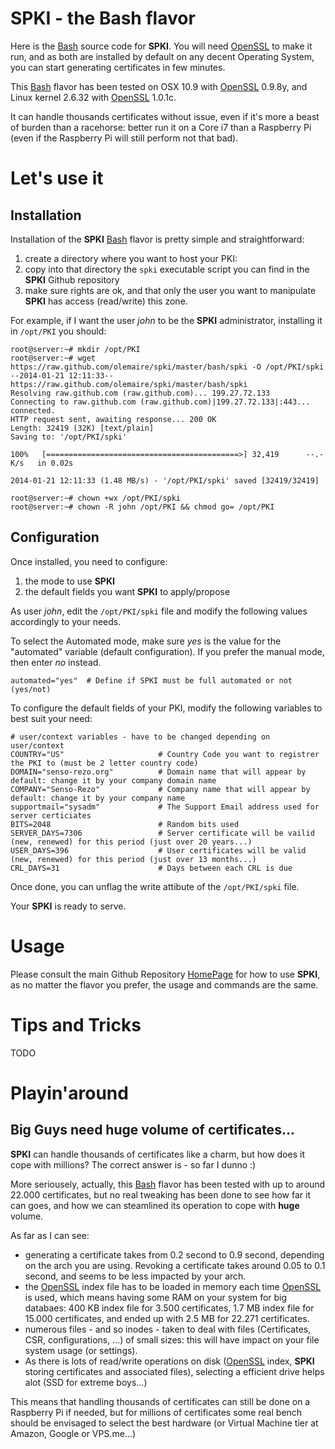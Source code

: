 [Bash]: http://www.gnu.org/software/bash/
[OpenSSL]: http://www.openssl.org/
[HomePage]: https://github.com/olemaire/spki

# SPKI - the Bash flavor

Here is the [Bash] source code for **SPKI**. You will need [OpenSSL]
to make it run, and as both are installed by default on any decent Operating System, you can start generating certificates in few minutes.


This [Bash] flavor has been tested on OSX 10.9 with [OpenSSL] 0.9.8y, and Linux kernel 2.6.32 with [OpenSSL] 1.0.1c. 

It can handle thousands certificates without issue, even if it's more a beast of burden than a racehorse: better run it on a Core i7 than a Raspberry Pi (even if the Raspberry Pi will still perform not that bad).


# Let's use it
## Installation
Installation of the **SPKI** [Bash] flavor is pretty simple and straightforward:

1. create a directory where you want to host your PKI: 
2. copy into that directory the `spki` executable script you can find in the **SPKI** Github repository
3. make sure rights are ok, and that only the user you want to manipulate **SPKI** has access (read/write) this zone.

For example, if I want the user *john* to be the **SPKI** administrator, installing it in `/opt/PKI` you should:

    root@server:~# mkdir /opt/PKI
    root@server:~# wget https://raw.github.com/olemaire/spki/master/bash/spki -O /opt/PKI/spki
    --2014-01-21 12:11:33--  https://raw.github.com/olemaire/spki/master/bash/spki
    Resolving raw.github.com (raw.github.com)... 199.27.72.133
    Connecting to raw.github.com (raw.github.com)|199.27.72.133|:443... connected.
    HTTP request sent, awaiting response... 200 OK
    Length: 32419 (32K) [text/plain]
    Saving to: '/opt/PKI/spki'
    
    100%   [===========================================>] 32,419      --.-K/s   in 0.02s   
    
    2014-01-21 12:11:33 (1.48 MB/s) - '/opt/PKI/spki' saved [32419/32419]

    root@server:~# chown +wx /opt/PKI/spki       
    root@server:~# chown -R john /opt/PKI && chmod go= /opt/PKI 
    

## Configuration

Once installed, you need to configure:

1. the mode to use **SPKI** 
2. the default fields you want **SPKI** to apply/propose 

As user *john*, edit the `/opt/PKI/spki` file and modify the following values accordingly to your needs.

To select the Automated mode, make sure *yes* is the value for the "automated" variable (default configuration). If you prefer the manual mode, then enter *no* instead.

    automated="yes"  # Define if SPKI must be full automated or not (yes/not)
    
To configure the default fields of your PKI, modify the following variables to best suit your need:

    # user/context variables - have to be changed depending on user/context
    COUNTRY="US"                     # Country Code you want to registrer the PKI to (must be 2 letter country code)
    DOMAIN="senso-rezo.org"          # Domain name that will appear by default: change it by your company domain name
    COMPANY="Senso-Rezo"             # Company name that will appear by default: change it by your company name
    supportmail="sysadm"             # The Support Email address used for server certiciates
    BITS=2048                        # Random bits used
    SERVER_DAYS=7306                 # Server certificate will be vailid (new, renewed) for this period (just over 20 years...)
    USER_DAYS=396                    # User certificates will be valid (new, renewed) for this period (just over 13 months...)
    CRL_DAYS=31                      # Days between each CRL is due

Once done, you can unflag the write attibute of the `/opt/PKI/spki` file. 

Your **SPKI** is ready to serve.

# Usage
Please consult the main Github Repository [HomePage] for how to use **SPKI**, as no matter the flavor you prefer, the usage and commands are the same.

# Tips and Tricks
TODO

# Playin'around
## Big Guys need huge volume of certificates...
**SPKI** can handle thousands of certificates like a charm, but how does it cope with millions? The correct answer is - so far I dunno :)

More seriousely, actually, this [Bash] flavor has been tested with up to around 22.000 certificates, but no real tweaking has been done to see how far it can goes, and how we can steamlined its operation to cope with **huge** volume. 

As far as I can see:

* generating a certificate takes from 0.2 second to 0.9 second, depending on the arch you are using. Revoking a certificate takes around 0.05 to 0.1 second, and seems to be less impacted by your arch.
* the [OpenSSL] index file has to be loaded in memory each time [OpenSSL] is used, which means having some RAM on your system for big databaes: 400 KB index file for 3.500 certificates, 1.7 MB index file for 15.000 certificates, and ended up with 2.5 MB for 22.271 certificates.
* numerous files - and so inodes - taken to deal with files (Certificates, CSR, configurations, ...) of small sizes: this will have impact on your file system usage (or settings).
* As there is lots of read/write operations on disk ([OpenSSL] index, **SPKI** storing certificates and associated files), selecting a efficient drive helps alot (SSD for extreme boys...)

This means that handling thousands of certificates can still be done on a Raspberry Pi if needed, but for millions of certificates some real bench should be envisaged to select the best hardware (or Virtual Machine tier at Amazon, Google or VPS.me...)


